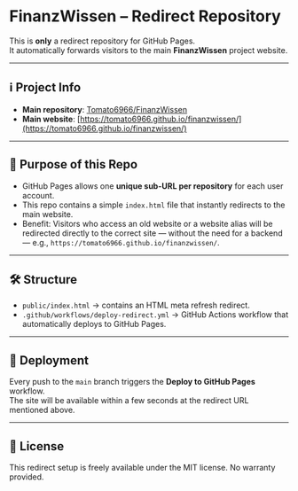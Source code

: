 # FinanzWissen – Redirect Repository

This is **only** a redirect repository for GitHub Pages.  
It automatically forwards visitors to the main **FinanzWissen** project website.

---

## ℹ Project Info

- **Main repository**: [Tomato6966/FinanzWissen](https://github.com/Tomato6966/FinanzWissen)  
- **Main website**: [https://tomato6966.github.io/finanzwissen/](https://tomato6966.github.io/finanzwissen/)

---

## 📌 Purpose of this Repo
- GitHub Pages allows one **unique sub-URL per repository** for each user account.  
- This repo contains a simple `index.html` file that instantly redirects to the main website.  
- Benefit: Visitors who access an old website or a website alias will be redirected directly to the correct site — without the need for a backend — e.g., `https://tomato6966.github.io/finanzwissen/`.

---

## 🛠 Structure
- `public/index.html` → contains an HTML meta refresh redirect.
- `.github/workflows/deploy-redirect.yml` → GitHub Actions workflow that automatically deploys to GitHub Pages.

---

## 🚀 Deployment
Every push to the `main` branch triggers the **Deploy to GitHub Pages** workflow.  
The site will be available within a few seconds at the redirect URL mentioned above.

---

## 📝 License
This redirect setup is freely available under the MIT license. No warranty provided.
